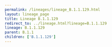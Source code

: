 ```yaml
---
permalink: /lineages/lineage_B.1.1.129.html
layout: lineage_page
title: Lineage B.1.1.129
redirect_to: ../lineage.html?lineage=B.1.1.129
lineage: B.1.1.129
parent: B.1.1
children: ['B.1.1.129']
---
```

